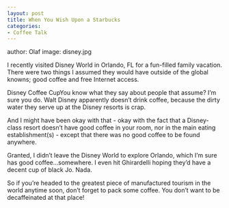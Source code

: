```yaml
---
layout: post
title: When You Wish Upon a Starbucks
categories:
- Coffee Talk
---
```

author: Olaf
image: disney.jpg

I recently visited Disney World in Orlando, FL for a fun-filled family vacation. There were two things I assumed they would have outside of the global knowns; good coffee and free Internet access.

Disney Coffee CupYou know what they say about people that assume? I’m sure you do. Walt Disney apparently doesn’t drink coffee, because the dirty water they serve up at the Disney resorts is crap.

And I might have been okay with that - okay with the fact that a Disney-class resort doesn’t have good coffee in your room, nor in the main eating establishment(s) - except that there was no good coffee to be found anywhere.

Granted, I didn’t leave the Disney World to explore Orlando, which I’m sure has good coffee…somewhere. I even hit Ghirardelli hoping they’d have a decent cup of black Jo. Nada.

So if you’re headed to the greatest piece of manufactured tourism in the world anytime soon, don’t forget to pack some coffee. You don’t want to be decaffeinated at that place!